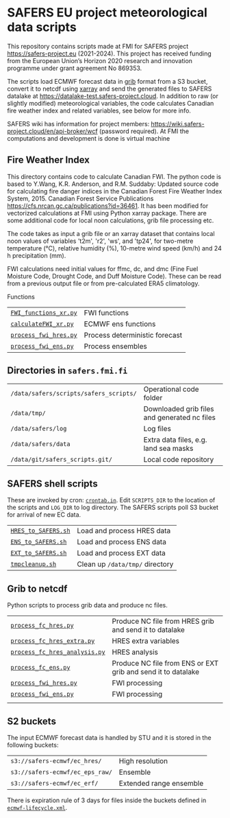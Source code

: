 # SAFERS EU project meteorological data scripts

This repository contains scripts made at FMI for SAFERS project <https://safers-project.eu> (2021-2024). This project has received funding from the European Union’s Horizon 2020 research and innovation programme under grant agreement No 869353.

The scripts load ECMWF forecast data in [grib](https://confluence.ecmwf.int/display/CKB/What+are+GRIB+files+and+how+can+I+read+them) format from a S3 bucket, convert it to netcdf using [xarray](http://xarray.pydata.org/en/stable/) and send the generated files to SAFERS datalake at  <https://datalake-test.safers-project.cloud>. In addition to raw (or slightly modified) meteorological variables, the code calculates Canadian fire weather index and related variables, see below for more info.

SAFERS wiki has information for project members: <https://wiki.safers-project.cloud/en/api-broker/wcf> (password required). At FMI the computations and development is done is virtual machine


## Fire Weather Index

This directory contains code to calculate Canadian FWI. The python code is based to Y.Wang, K.R. Anderson, and R.M. Suddaby: Updated source code for calculating fire danger indices in the Canadian Forest Fire Weather Index System, 2015. Canadian Forest Service Publications https://cfs.nrcan.gc.ca/publications?id=36461. It has been modified for vectorized calculations at FMI using Python xarray package. There are some additional code for local noon calculations, grib file processing etc.

The code takes as input a grib file or an xarray dataset that contains local noon values of variables 't2m', 'r2', 'ws', and 'tp24', for two-metre temperature (°C), relative humidity (%), 10-metre wind speed (km/h) and 24 h precipitation (mm).

FWI calculations need initial values for ffmc, dc, and dmc (Fine Fuel Moisture Code, Drought Code, and Duff Moisture Code). These can be read from a previous output file or from pre-calculated ERA5 climatology.

Functions

|                                              |                                |
|----------------------------------------------|--------------------------------|
| [`FWI_functions_xr.py`](FWI_functions_xr.py) | FWI functions                  |
| [`calculateFWI_xr.py`](calculateFWI_xr.py)   | ECMWF ens functions            |
| [`process_fwi_hres.py`](process_fwi.py)      | Process deterministic forecast |
| [`process_fwi_ens.py`](process_fwi_ens.py)   | Process ensembles              |

## Directories in `safers.fmi.fi`

|                                        |                                              |
|----------------------------------------|----------------------------------------------|
| `/data/safers/scripts/safers_scripts/` | Operational code folder                      |
| `/data/tmp/`                           | Downloaded grib files and generated nc files |
| `/data/safers/log`                     | Log files                                    |
| `/data/safers/data`                    | Extra data files, e.g. land sea masks        |
| `/data/git/safers_scripts.git/`        | Local code repository                        |

## SAFERS shell scripts

These are invoked by cron: [`crontab.in`](crontab.in). Edit `SCRIPTS_DIR` to the location of the scripts and `LOG_DIR` to log directory. The SAFERS scripts poll S3 bucket for arrival of new EC data.

|                                          |                                 |
|------------------------------------------|---------------------------------|
| [`HRES_to_SAFERS.sh`](HRES_to_SAFERS.sh) | Load and process HRES data      |
| [`ENS_to_SAFERS.sh`](ENS_to_SAFERS.sh)   | Load and process ENS data       |
| [`EXT_to_SAFERS.sh`](EXT_to_SAFERS.sh)   | Load and process EXT data       |
| [`tmpcleanup.sh`](tmpcleanup.sh)         | Clean up `/data/tmp/` directory |


## Grib to netcdf

Python scripts to process grib data and produce nc files.

|                                                              |                                                              |
|--------------------------------------------------------------|--------------------------------------------------------------|
| [`process_fc_hres.py`](process_fc_hres.py)                   | Produce NC file from HRES grib and send it to datalake       |
| [`process_fc_hres_extra.py`](process_fc_hres_extra.py)       | HRES extra variables                                         |
| [`process_fc_hres_analysis.py`](process_fc_hres_analysis.py) | HRES analysis                                                |
| [`process_fc_ens.py`](process_fc_ens.py)                     | Produce NC file from ENS or EXT grib and send it to datalake |
| [`process_fwi_hres.py`](process_fwi_hres.py)                 | FWI processing                                               |
| [`process_fwi_ens.py`](process_fwi_ens.py)                   | FWI processing                                               |
|                                                              |                                                              |

## S2 buckets

The input ECMWF forecast data is handled by STU and it is stored in the following buckets:

|                                 |                         |
|---------------------------------|-------------------------|
| `s3://safers-ecmwf/ec_hres/`    | High resolution         |
| `s3://safers-ecmwf/ec_eps_raw/` | Ensemble                |
| `s3://safers-ecmwf/ec_erf/`     | Extended range ensemble |

There is expiration rule of 3 days for files inside the buckets defined in [`ecmwf-lifecycle.xml`](ecmwf-lifecycle.xml).
